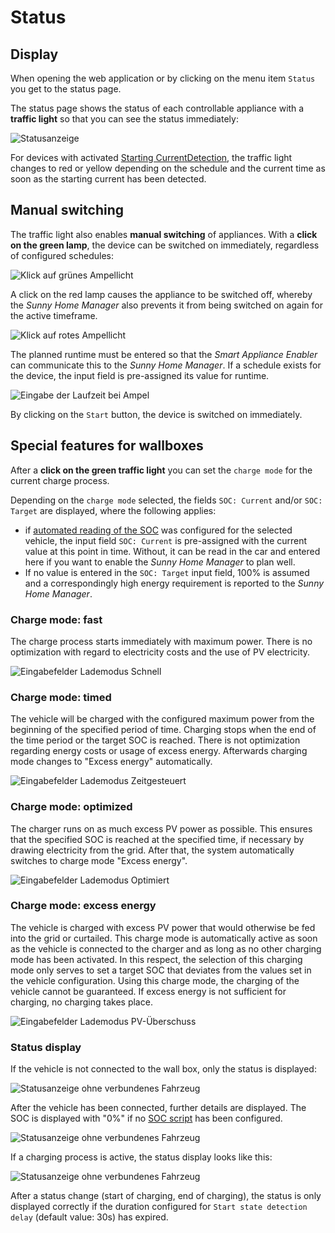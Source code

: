 # Status
## Display
When opening the web application or by clicking on the menu item `Status` you get to the status page.

The status page shows the status of each controllable appliance with a **traffic light** so that you can see the status immediately:

![Statusanzeige](../pics/fe/StatusView_EN.png)

For devices with activated [Starting CurrentDetection](StartingCurrentDetection_EN.md), the traffic light changes to red or yellow depending on the schedule and the current time as soon as the starting current has been detected.

## <a name="click-green"></a> Manual switching

The traffic light also enables **manual switching** of appliances. With a **click on the green lamp**, the device can be switched on immediately, regardless of configured schedules:

![Klick auf grünes Ampellicht](../pics/fe/StatusViewGreenHover_EN.png)

A click on the red lamp causes the appliance to be switched off, whereby the *Sunny Home Manager* also prevents it from being switched on again for the active timeframe.

![Klick auf rotes Ampellicht](../pics/fe/StatusViewRedHover_EN.png)

The planned runtime must be entered so that the *Smart Appliance Enabler* can communicate this to the *Sunny Home Manager*. If a schedule exists for the device, the input field is pre-assigned its value for runtime.

![Eingabe der Laufzeit bei Ampel](../pics/fe/StatusEdit_EN.png)

By clicking on the `Start` button, the device is switched on immediately.

## <a name="click-green-ev"></a> Special features for wallboxes

After a **click on the green traffic light** you can set the `charge mode` for the current charge process.

Depending on the `charge mode` selected, the fields `SOC: Current` and/or `SOC: Target` are displayed, where the following applies:
- if [automated reading of the SOC](soc/SOC_EN.md) was configured for the selected vehicle, the input field `SOC: Current` is pre-assigned with the current value at this point in time. Without, it can be read in the car and entered here if you want to enable the *Sunny Home Manager* to plan well.
- If no value is entered in the `SOC: Target` input field, 100% is assumed and a correspondingly high energy requirement is reported to the *Sunny Home Manager*.

### Charge mode: fast
The charge process starts immediately with maximum power. There is no optimization with regard to electricity costs and the use of PV electricity.

![Eingabefelder Lademodus Schnell](../pics/fe/StatusEVEditFast_EN.png)

### Charge mode: timed
The vehicle will be charged with the configured maximum power from the beginning of the specified period of time. Charging stops when the end of the time period or the target SOC is reached. There is not optimization regarding energy costs or usage of excess energy. Afterwards charging mode changes to "Excess energy" automatically.

![Eingabefelder Lademodus Zeitgesteuert](../pics/fe/StatusEVEditTimed_DE.png)

### Charge mode: optimized
The charger runs on as much excess PV power as possible. This ensures that the specified SOC is reached at the specified time, if necessary by drawing electricity from the grid. After that, the system automatically switches to charge mode "Excess energy".

![Eingabefelder Lademodus Optimiert](../pics/fe/StatusEVEditOptimized_EN.png)

### Charge mode: excess energy
The vehicle is charged with excess PV power that would otherwise be fed into the grid or curtailed. This charge mode is automatically active as soon as the vehicle is connected to the charger and as long as no other charging mode has been activated. In this respect, the selection of this charging mode only serves to set a target SOC that deviates from the values set in the vehicle configuration. Using this charge mode, the charging of the vehicle cannot be guaranteed. If excess energy is not sufficient for charging, no charging takes place.

![Eingabefelder Lademodus PV-Überschuss](../pics/fe/StatusEVEditExcessEnergy_EN.png)

### Status display
If the vehicle is not connected to the wall box, only the status is displayed:

![Statusanzeige ohne verbundenes Fahrzeug](../pics/fe/StatusEVViewNotConnected_EN.png)

After the vehicle has been connected, further details are displayed. The SOC is displayed with "0%" if no [SOC script](#vehicles) has been configured.

![Statusanzeige ohne verbundenes Fahrzeug](../pics/fe/StatusEVViewConnected_EN.png)

If a charging process is active, the status display looks like this:

![Statusanzeige ohne verbundenes Fahrzeug](../pics/fe/StatusEVViewCharging_EN.png)

After a status change (start of charging, end of charging), the status is only displayed correctly if the duration configured for `Start state detection delay` (default value: 30s) has expired.
